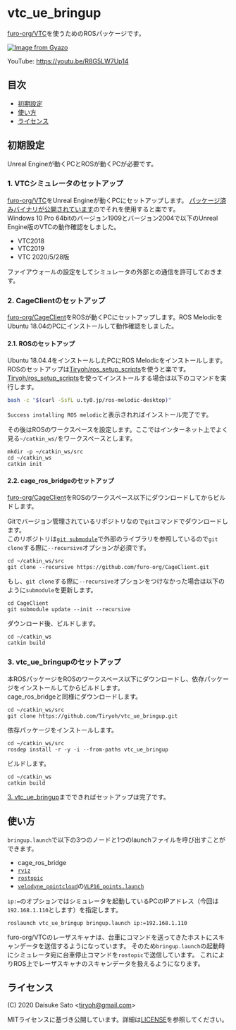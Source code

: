 # vtc_ue_bringup

[furo-org/VTC](https://github.com/furo-org/VTC)を使うためのROSパッケージです。

[![Image from Gyazo](https://i.gyazo.com/9e35a7e171cbf2c0c9ccc82c08364fb6.png)](https://youtu.be/R8G5LW7Up14)

YouTube: https://youtu.be/R8G5LW7Up14

## 目次

* [初期設定](#初期設定)
* [使い方](#使い方)
* [ライセンス](#ライセンス)

## 初期設定

Unreal Engineが動くPCとROSが動くPCが必要です。

### 1. VTCシミュレータのセットアップ

[furo-org/VTC](https://github.com/furo-org/VTC)をUnreal Engineが動くPCにセットアップします。
[パッケージ済みバイナリが公開されています](https://github.com/furo-org/VTC#%E3%83%91%E3%83%83%E3%82%B1%E3%83%BC%E3%82%B8%E6%B8%88%E3%81%BF%E3%83%90%E3%82%A4%E3%83%8A%E3%83%AA%E3%81%AE%E3%83%80%E3%82%A6%E3%83%B3%E3%83%AD%E3%83%BC%E3%83%89)のでそれを使用すると楽です。  
Windows 10 Pro 64bitのバージョン1909とバージョン2004で以下のUnreal Engine版のVTCの動作確認をしました。

* VTC2018
* VTC2019
* VTC 2020/5/28版

ファイアウォールの設定をしてシミュレータの外部との通信を許可しておきます。

### 2. CageClientのセットアップ

[furo-org/CageClient](https://github.com/furo-org/CageClient)をROSが動くPCにセットアップします。ROS MelodicをUbuntu 18.04のPCにインストールして動作確認をしました。

#### 2.1. ROSのセットアップ

Ubuntu 18.04.4をインストールしたPCにROS Melodicをインストールします。  
ROSのセットアップは[Tiryoh/ros_setup_scripts](https://github.com/Tiryoh/ros_setup_scripts_ubuntu)を使うと楽です。
[Tiryoh/ros_setup_scripts](https://github.com/Tiryoh/ros_setup_scripts_ubuntu)を使ってインストールする場合は以下のコマンドを実行します。

```sh
bash -c "$(curl -SsfL u.ty0.jp/ros-melodic-desktop)"
```

`Success installing ROS melodic`と表示されればインストール完了です。

その後はROSのワークスペースを設定します。ここではインターネット上でよく見る`~/catkin_ws/`をワークスペースとします。

```
mkdir -p ~/catkin_ws/src
cd ~/catkin_ws
catkin init
```

#### 2.2. cage_ros_bridgeのセットアップ

[furo-org/CageClient](https://github.com/furo-org/CageClient)をROSのワークスペース以下にダウンロードしてからビルドします。

Gitでバージョン管理されているリポジトリなので`git`コマンドでダウンロードします。  
このリポジトリは[`git submodule`](https://git-scm.com/book/ja/v2/Git-%E3%81%AE%E3%81%95%E3%81%BE%E3%81%96%E3%81%BE%E3%81%AA%E3%83%84%E3%83%BC%E3%83%AB-%E3%82%B5%E3%83%96%E3%83%A2%E3%82%B8%E3%83%A5%E3%83%BC%E3%83%AB)で外部のライブラリを参照しているので`git clone`する際に`--recursive`オプションが必須です。

```
cd ~/catkin_ws/src
git clone --recursive https://github.com/furo-org/CageClient.git
```

もし、`git clone`する際に`--recursive`オプションをつけなかった場合は以下のように`submodule`を更新します。

```
cd CageClient
git submodule update --init --recursive
```

ダウンロード後、ビルドします。

```
cd ~/catkin_ws
catkin build
```

### 3. vtc_ue_bringupのセットアップ

本ROSパッケージをROSのワークスペース以下にダウンロードし、依存パッケージをインストールしてからビルドします。  
cage_ros_bridgeと同様にダウンロードします。

```
cd ~/catkin_ws/src
git clone https://github.com/Tiryoh/vtc_ue_bringup.git
```

依存パッケージをインストールします。

```
cd ~/catkin_ws/src
rosdep install -r -y -i --from-paths vtc_ue_bringup
```

ビルドします。

```
cd ~/catkin_ws
catkin build
```


[3. vtc_ue_bringup](#3-vtc_ue_bringupのセットアップ)までできればセットアップは完了です。


## 使い方

`bringup.launch`で以下の3つのノードと1つのlaunchファイルを呼び出すことができます。

* cage_ros_bridge
* [`rviz`](http://wiki.ros.org/rviz)
* [`rostopic`](http://wiki.ros.org/rostopic)
* [`velodyne_pointcloud`](http://wiki.ros.org/velodyne_pointcloud)の[`VLP16_points.launch`](https://github.com/ros-drivers/velodyne/blob/melodic-devel/velodyne_pointcloud/launch/VLP16_points.launch)

`ip:=`のオプションではシミュレータを起動しているPCのIPアドレス（今回は`192.168.1.110`とします）を指定します。

```
roslaunch vtc_ue_bringup bringup.launch ip:=192.168.1.110
```

furo-org/VTCのレーザスキャナは、台車にコマンドを送ってきたホストにスキャンデータを送信するようになっています。
そのため`bringup.launch`の起動時にシミュレータ宛に台車停止コマンドを`rostopic`で送信しています。
これによりROS上でレーザスキャナのスキャンデータを扱えるようになります。

## ライセンス

(C) 2020 Daisuke Sato \<tiryoh@gmail.com\>

MITライセンスに基づき公開しています。詳細は[LICENSE](./LICENSE)を参照してください。
